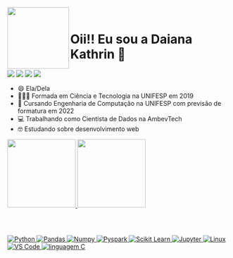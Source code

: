 <img src="https://i.picasion.com/pic91/5867c9c852d9516427f11894970e61b7.gif" align="left" width="140" height="140" border="0" /></a><br /><a href="https://picasion.com/"></a> <div> 
# Oii!! Eu sou a Daiana Kathrin 👋 
  <a href = "mailto:daianakathrin@gmail.com"><img src="https://img.shields.io/badge/-Gmail-%23333?style=for-the-badge&logo=gmail&logoColor=white" target="_blank"></a>
  <a href="https://br.linkedin.com/in/daiana-kathrin-08b6b4140" target="_blank"><img src="https://img.shields.io/badge/-LinkedIn-%230077B5?style=for-the-badge&logo=linkedin&logoColor=white" target="_blank"></a> 
  <a href="https://www.youtube.com/channel/UC2ivF3DrBGQajuDVGY2z0fQ" target="_blank"><img src="https://img.shields.io/badge/YouTube-FF0000?style=for-the-badge&logo=youtube&logoColor=white" target="_blank"></a>
  <a href="https://instagram.com/daysantoss__" target="_blank"><img src="https://img.shields.io/badge/-Instagram-%23E4405F?style=for-the-badge&logo=instagram&logoColor=white" target="_blank"></a>
 
</div>

- 😄 Ela/Dela 
- 👩🏾‍🎓 Formada em Ciência e Tecnologia na UNIFESP em 2019
- 📘 Cursando Engenharia de Computação na UNIFESP com previsão de formatura em 2022
- 💻 Trabalhando como Cientista de Dados na AmbevTech
- 🤓 Estudando sobre desenvolvimento web

<div>
  <a href="https://github.com/DaianaKathrin">
  <img height="155em" src="https://github-readme-stats.vercel.app/api?username=DaianaKathrin&show_icons=true&theme=radical&include_all_commits=true&count_private=true"/>
  <img height="155em" src="https://github-readme-stats.vercel.app/api/top-langs/?username=DaianaKathrin&layout=compact&langs_count=7&theme=radical"/>
</div>
  
 ##
<div style="display: inline_block"><br>
  
   ![Python](https://img.shields.io/badge/-Python-black?style=flat-square&logo=Python)
 ![Pandas](https://img.shields.io/badge/-Pandas-black?style=flat-square&logo=Pandas)
 ![Numpy](https://img.shields.io/badge/-Numpy-black?style=flat-square&logo=Numpy)
 ![Pyspark](https://img.shields.io/badge/-Pyspark-black?style=flat-square&logo=Apache-Spark)
 ![Scikit Learn](https://img.shields.io/badge/-Scikit%20Learn-black?style=flat-square&logo=scikit-learn)
 ![Jupyter](https://img.shields.io/badge/-Jupyter-black?style=flat-square&logo=Jupyter)
 ![Linux](https://img.shields.io/badge/-Linux-black?style=flat-square&logo=Linux)
 ![VS Code](https://img.shields.io/badge/-VS%20Code-black?style=flat-square&logo=visual-studio-code)
 ![linguagem C](https://img.shields.io/badge/-Linguagem%20C-black?style=flat-square&logo=C)
  
</div>
